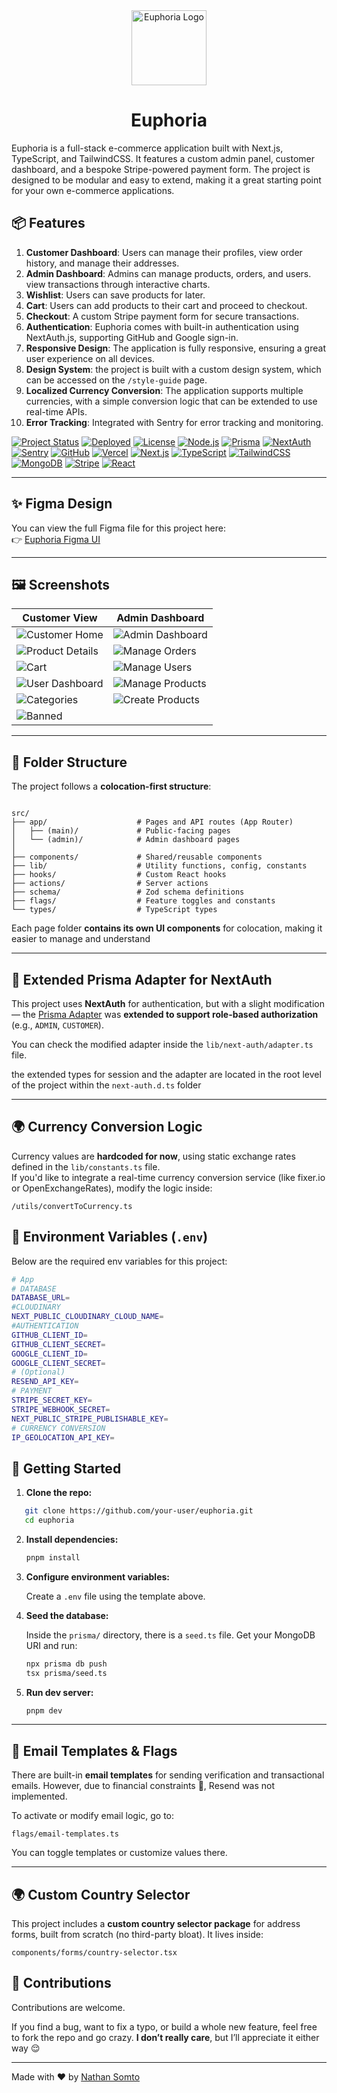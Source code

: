 


<div align="center">
  <img src="./readme_assets/logo.svg" alt="Euphoria Logo" width="120" height="120" />
   <h1>Euphoria</h1>
</div>



Euphoria is a full-stack e-commerce application built with Next.js, TypeScript, and TailwindCSS. It features a custom admin panel, customer dashboard, and a bespoke Stripe-powered payment form. The project is designed to be modular and easy to extend, making it a great starting point for your own e-commerce applications.
## 📦 Features
1. **Customer Dashboard**: Users can manage their profiles, view order history, and manage their addresses.
2. **Admin Dashboard**: Admins can manage products, orders, and users. view transactions through interactive charts.
3. **Wishlist**: Users can save products for later.
4. **Cart**: Users can add products to their cart and proceed to checkout.
5. **Checkout**: A custom Stripe payment form for secure transactions.
6. **Authentication**: Euphoria comes with built-in authentication using NextAuth.js, supporting GitHub and Google sign-in.
7. **Responsive Design**: The application is fully responsive, ensuring a great user experience on all devices.
8. **Design System**: the project is built with a custom design system, which can be accessed on the `/style-guide` page.
9. **Localized Currency Conversion**: The application supports multiple currencies, with a simple conversion logic that can be extended to use real-time APIs.
10. **Error Tracking**: Integrated with Sentry for error tracking and monitoring.


[![Project Status](https://img.shields.io/badge/status-active-brightgreen)](#)
[![Deployed](https://img.shields.io/badge/deployed-yes-brightgreen)](#)
[![License](https://img.shields.io/badge/license-MIT-blue)](#)
[![Node.js](https://img.shields.io/badge/Node.js-339933?logo=nodedotjs&logoColor=white)](#)
[![Prisma](https://img.shields.io/badge/Prisma-2D3748?logo=prisma&logoColor=white)](#)
[![NextAuth](https://img.shields.io/badge/NextAuth-4B5563?logo=nextdotjs&logoColor=white)](#)
[![Sentry](https://img.shields.io/badge/Sentry-6B7280?logo=sentry&logoColor=white)](#)
[![GitHub](https://img.shields.io/badge/GitHub-181717?logo=github&logoColor=white)](#)
[![Vercel](https://img.shields.io/badge/Vercel-000000?logo=vercel&logoColor=white)](#)
[![Next.js](https://img.shields.io/badge/built%20with-Next.js-000?logo=nextdotjs)](#)
[![TypeScript](https://img.shields.io/badge/TypeScript-blue?logo=typescript)](#)
[![TailwindCSS](https://img.shields.io/badge/TailwindCSS-06B6D4?logo=tailwindcss&logoColor=white)](#)
[![MongoDB](https://img.shields.io/badge/MongoDB-4EA94B?logo=mongodb&logoColor=white)](#)
[![Stripe](https://img.shields.io/badge/Stripe-635bff?logo=stripe&logoColor=white)](#)
[![React](https://img.shields.io/badge/React-20232A?logo=react&logoColor=61DAFB)](#)

---

## ✨ Figma Design

You can view the full Figma file for this project here:  
👉 [Euphoria Figma UI](https://www.figma.com/design/ROjzTzngj2JX1NtXnzMCEC/Euphoria---Ecommerce--Apparels--Website-Template--Community-?node-id=0-1&p=f&t=jJ7jXomKTTvfcxSg-0)

---


## 🖼️ Screenshots

| Customer View                                         | Admin Dashboard                                       |
| ----------------------------------------------------- | ----------------------------------------------------- |
| ![Customer Home](./readme_assets/shop.png)     | ![Admin Dashboard](./readme_assets/admin-dashboard.png) |
| ![Product Details](./readme_assets/details.png) | ![Manage Orders](./readme_assets/orders.png)      |
| ![Cart](./readme_assets/cart.png)          | ![Manage Users](./readme_assets/customers.png)        |
| ![User Dashboard](./readme_assets/dashboard.png) |     ![Manage Products](./readme_assets/products.png)  |
| ![Categories](./readme_assets/categories.png)         | ![Create Products](./readme_assets/create-products.png) |
| ![Banned](./readme_assets/banned.png)         | |
---
## 📁 Folder Structure

The project follows a **colocation-first structure**:

```

src/
├── app/                    # Pages and API routes (App Router)
│   ├── (main)/             # Public-facing pages
│   └── (admin)/            # Admin dashboard pages
│
├── components/             # Shared/reusable components
├── lib/                    # Utility functions, config, constants
├── hooks/                  # Custom React hooks
├── actions/                # Server actions
├── schema/                 # Zod schema definitions
├── flags/                  # Feature toggles and constants
└── types/                  # TypeScript types

```

Each page folder **contains its own UI components** for colocation, making it easier to manage and understand

---

## 🔐 Extended Prisma Adapter for NextAuth

This project uses **NextAuth** for authentication, but with a slight modification — the [Prisma Adapter](https://authjs.dev/reference/adapter/prisma) was **extended to support role-based authorization** (e.g., `ADMIN`, `CUSTOMER`).  

You can check the modified adapter inside the `lib/next-auth/adapter.ts` file.

the extended types for session and the adapter are located in the root level of the project within the `next-auth.d.ts` folder

---

## 🌍 Currency Conversion Logic

Currency values are **hardcoded for now**, using static exchange rates defined in the `lib/constants.ts` file.  
If you'd like to integrate a real-time currency conversion service (like fixer.io or OpenExchangeRates), modify the logic inside:

```
/utils/convertToCurrency.ts
```



## 📜 Environment Variables (`.env`)

Below are the required env variables for this project:

```bash
# App
# DATABASE 
DATABASE_URL=
#CLOUDINARY
NEXT_PUBLIC_CLOUDINARY_CLOUD_NAME=
#AUTHENTICATION
GITHUB_CLIENT_ID=
GITHUB_CLIENT_SECRET=
GOOGLE_CLIENT_ID=
GOOGLE_CLIENT_SECRET=
# (Optional)
RESEND_API_KEY=
# PAYMENT
STRIPE_SECRET_KEY=
STRIPE_WEBHOOK_SECRET=
NEXT_PUBLIC_STRIPE_PUBLISHABLE_KEY=
# CURRENCY CONVERSION
IP_GEOLOCATION_API_KEY=
```



## 🚀 Getting Started

1. **Clone the repo:**

```bash
   git clone https://github.com/your-user/euphoria.git
   cd euphoria
```

2. **Install dependencies:**

   ```bash
   pnpm install
   ```

3. **Configure environment variables:**

   Create a `.env` file using the template above.

4. **Seed the database:**

   Inside the `prisma/` directory, there is a `seed.ts` file.
   Get your MongoDB URI and run:

   ```bash
   npx prisma db push
   tsx prisma/seed.ts
   ```

5. **Run dev server:**

   ```bash
   pnpm dev
   ```

---

## 📩 Email Templates & Flags

There are built-in **email templates** for sending verification and transactional emails.
However, due to financial constraints 🥲, Resend was not implemented.

To activate or modify email logic, go to:

```
flags/email-templates.ts
```

You can toggle templates or customize values there.

---

## 🌍 Custom Country Selector

This project includes a **custom country selector package** for address forms, built from scratch (no third-party bloat).
It lives inside:

```
components/forms/country-selector.tsx
```



## 🤝 Contributions

Contributions are welcome.

If you find a bug, want to fix a typo, or build a whole new feature, feel free to fork the repo and go crazy.
**I don’t really care**, but I’ll appreciate it either way 😌

---

Made with :heart: by [Nathan Somto](https://github.com/Nathan-Somto)





